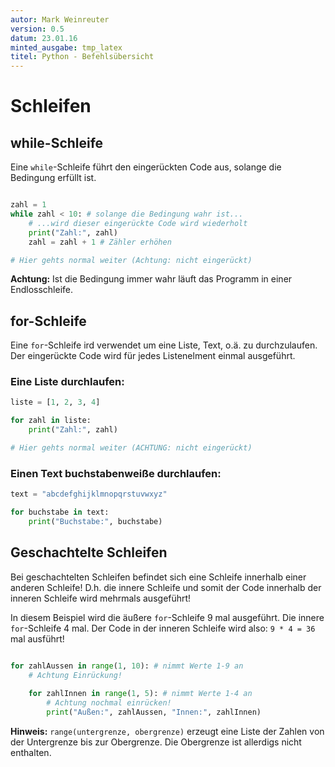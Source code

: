 ```yaml
---
autor: Mark Weinreuter
version: 0.5
datum: 23.01.16
minted_ausgabe: tmp_latex
titel: Python - Befehlsübersicht
---
```


# Schleifen

## while-Schleife
Eine `while`-Schleife führt den eingerückten Code aus, solange die Bedingung erfüllt ist.
```python

zahl = 1
while zahl < 10: # solange die Bedingung wahr ist...
    # ...wird dieser eingerückte Code wird wiederholt
    print("Zahl:", zahl) 
    zahl = zahl + 1 # Zähler erhöhen

# Hier gehts normal weiter (Achtung: nicht eingerückt)
```
**Achtung:** Ist die Bedingung immer wahr läuft das Programm in einer Endlosschleife.

## for-Schleife
Eine `for`-Schleife ird verwendet um eine Liste, Text, o.ä. zu durchzulaufen. 
Der eingerückte Code wird für jedes Listenelment einmal ausgeführt.

### Eine Liste durchlaufen:
```python
liste = [1, 2, 3, 4]

for zahl in liste:    
    print("Zahl:", zahl) 

# Hier gehts normal weiter (ACHTUNG: nicht eingerückt)
``` 

### Einen  Text buchstabenweiße durchlaufen:
```python
text = "abcdefghijklmnopqrstuvwxyz"

for buchstabe in text:    
    print("Buchstabe:", buchstabe) 

``` 

## Geschachtelte Schleifen

Bei geschachtelten Schleifen befindet sich eine Schleife innerhalb einer anderen Schleife!
D.h. die innere Schleife und somit der Code innerhalb der inneren Schleife wird mehrmals ausgeführt!  

In diesem Beispiel wird die äußere `for`-Schleife 9 mal ausgeführt.
Die innere `for`-Schleife 4 mal. Der Code in der inneren Schleife wird also:
`9 * 4 = 36` mal ausführt!
```python

for zahlAussen in range(1, 10): # nimmt Werte 1-9 an 
    # Achtung Einrückung!
   
    for zahlInnen in range(1, 5): # nimmt Werte 1-4 an
        # Achtung nochmal einrücken!
        print("Außen:", zahlAussen, "Innen:", zahlInnen)
```
**Hinweis:** `range(untergrenze, obergrenze)` erzeugt eine Liste der Zahlen von der Untergrenze bis zur Obergrenze.
Die Obergrenze ist allerdigs nicht enthalten.

